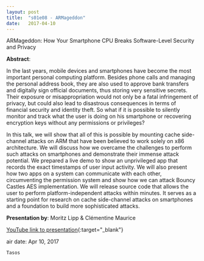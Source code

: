 ```yaml
---
layout: post
title:  "s01e08 - ARMageddon"
date:   2017-04-10
---
```


ARMageddon: How Your Smartphone CPU Breaks Software-Level Security and Privacy

**Abstract**:

In the last years, mobile devices and smartphones have become the most important personal computing platform. Besides phone calls and managing the personal address book, they are also used to approve bank transfers and digitally sign official documents, thus storing very sensitive secrets. Their exposure or misappropriation would not only be a fatal infringement of privacy, but could also lead to disastrous consequences in terms of financial security and identity theft. So what if it is possible to silently monitor and track what the user is doing on his smartphone or recovering encryption keys without any permissions or privileges?

In this talk, we will show that all of this is possible by mounting cache side-channel attacks on ARM that have been believed to work solely on x86 architecture. We will discuss how we overcame the challenges to perform such attacks on smartphones and demonstrate their immense attack potential. We prepared a live demo to show an unprivileged app that records the exact timestamps of user input activity. We will also present how two apps on a system can communicate with each other, circumventing the permission system and show how we can attack Bouncy Castles AES implementation. We will release source code that allows the user to perform platform-independent attacks within minutes. It serves as a starting point for research on cache side-channel attacks on smartphones and a foundation to build more sophisticated attacks.

**Presentation by**:
Moritz Lipp & Clémentine Maurice


[YouTube link to presentation](https://www.youtube.com/watch?v=9KsnFWejpQg){:target="_blank"}


air date: Apr 10, 2017

`Tasos`
